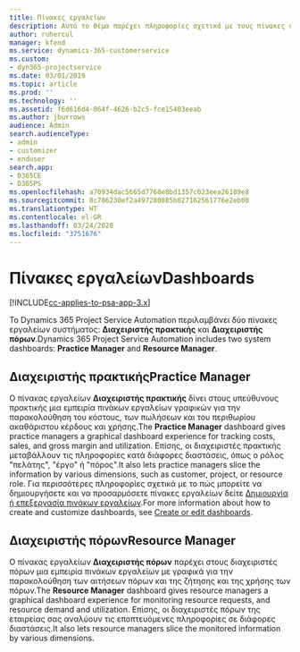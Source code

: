 ```yaml
---
title: Πίνακες εργαλείων
description: Αυτό το θέμα παρέχει πληροφορίες σχετικά με τους πίνακες εργαλείων αναφοράς που περιλαμβάνονται στο Dynamics 365 Project Service Automation.
author: ruhercul
manager: kfend
ms.service: dynamics-365-customerservice
ms.custom:
- dyn365-projectservice
ms.date: 03/01/2019
ms.topic: article
ms.prod: ''
ms.technology: ''
ms.assetid: f6d616d4-064f-4626-b2c5-fce15403eeab
ms.author: jburrows
audience: Admin
search.audienceType:
- admin
- customizer
- enduser
search.app:
- D365CE
- D365PS
ms.openlocfilehash: a70934dac5665d7768e8bd1357c023eea26189e8
ms.sourcegitcommit: 8c786230ef2a497280885b827162561776e2eb00
ms.translationtype: HT
ms.contentlocale: el-GR
ms.lasthandoff: 03/24/2020
ms.locfileid: "3751676"
---
```

# <a name="dashboards"></a><span data-ttu-id="8635f-103">Πίνακες εργαλείων</span><span class="sxs-lookup"><span data-stu-id="8635f-103">Dashboards</span></span>

[!INCLUDE[cc-applies-to-psa-app-3.x](../includes/cc-applies-to-psa-app-3x.md)]

<span data-ttu-id="8635f-104">Το Dynamics 365 Project Service Automation περιλαμβάνει δύο πίνακες εργαλείων συστήματος: **Διαχειριστής πρακτικής** και **Διαχειριστής πόρων**.</span><span class="sxs-lookup"><span data-stu-id="8635f-104">Dynamics 365 Project Service Automation includes two system dashboards: **Practice Manager** and **Resource Manager**.</span></span>

## <a name="practice-manager"></a><span data-ttu-id="8635f-105">Διαχειριστής πρακτικής</span><span class="sxs-lookup"><span data-stu-id="8635f-105">Practice Manager</span></span> 

<span data-ttu-id="8635f-106">Ο πίνακας εργαλείων **Διαχειριστής πρακτικής** δίνει στους υπεύθυνους πρακτικής μια εμπειρία πινάκων εργαλείων γραφικών για την παρακολούθηση του κόστους, των πωλήσεων και του περιθωρίου ακαθάριστου κέρδους και χρήσης.</span><span class="sxs-lookup"><span data-stu-id="8635f-106">The **Practice Manager** dashboard gives practice managers a graphical dashboard experience for tracking costs, sales, and gross margin and utilization.</span></span> <span data-ttu-id="8635f-107">Επίσης, οι διαχειριστές πρακτικής μεταβάλλουν τις πληροφορίες κατά διάφορες διαστάσεις, όπως ο ρόλος "πελάτης", "έργο" ή "πόρος".</span><span class="sxs-lookup"><span data-stu-id="8635f-107">It also lets practice managers slice the information by various dimensions, such as customer, project, or resource role.</span></span> <span data-ttu-id="8635f-108">Για περισσότερες πληροφορίες σχετικά με το πώς μπορείτε να δημιουργήσετε και να προσαρμόσετε πίνακες εργαλείων δείτε [Δημιουργία ή επεξεργασία πινάκων εργαλείων](../customize/create-edit-dashboards.md).</span><span class="sxs-lookup"><span data-stu-id="8635f-108">For more information about how to create and customize dashboards, see [Create or edit dashboards](../customize/create-edit-dashboards.md).</span></span>

## <a name="resource-manager"></a><span data-ttu-id="8635f-109">Διαχειριστής πόρων</span><span class="sxs-lookup"><span data-stu-id="8635f-109">Resource Manager</span></span> 

<span data-ttu-id="8635f-110">Ο πίνακας εργαλείων **Διαχειριστής πόρων** παρέχει στους διαχειριστές πόρων μια εμπειρία πινάκων εργαλείων με γραφικά για την παρακολούθηση των αιτήσεων πόρων και της ζήτησης και της χρήσης των πόρων.</span><span class="sxs-lookup"><span data-stu-id="8635f-110">The **Resource Manager** dashboard gives resource managers a graphical dashboard experience for monitoring resource requests, and resource demand and utilization.</span></span> <span data-ttu-id="8635f-111">Επίσης, οι διαχειριστές πόρων της εταιρείας σας αναλύουν τις εποπτευόμενες πληροφορίες σε διάφορες διαστάσεις.</span><span class="sxs-lookup"><span data-stu-id="8635f-111">It also lets resource managers slice the monitored information by various dimensions.</span></span>
